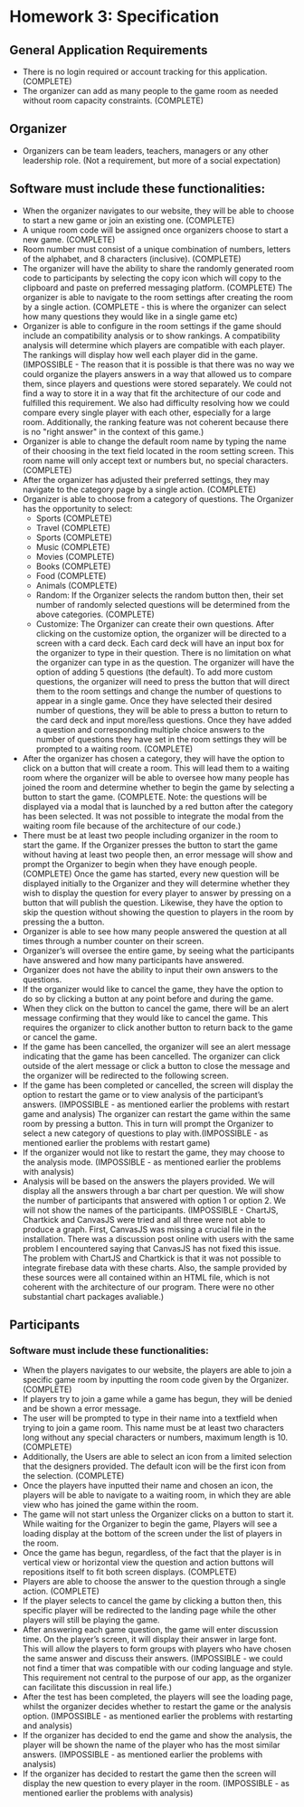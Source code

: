 # Homework 3: Specification

## General Application Requirements
- There is no login required or account tracking for this application. (COMPLETE)
- The organizer can add as many people to the game room as needed without room capacity constraints. (COMPLETE)

## Organizer

- Organizers can be team leaders, teachers, managers or any other leadership role. (Not a requirement, but more of a social expectation)

## Software must include these functionalities:

- When the organizer navigates to our website, they will be able to choose to start a new game or join an existing one. (COMPLETE)
- A unique room code will be assigned once organizers choose to start a new game. (COMPLETE)
- Room number must consist of a unique combination of numbers, letters of the alphabet, and 8 characters (inclusive). (COMPLETE)
- The organizer will have the ability to share the randomly generated room code to participants by selecting the copy icon which will copy to the clipboard and paste on preferred messaging platform.	(COMPLETE)
The organizer is able to navigate to the room settings after creating the room by a single action. (COMPLETE - this is where the organizer can select how many questions they would like in a single game etc)
- Organizer is able to configure in the room settings if the game should include an compatibility analysis or to show rankings. A compatibility analysis will determine which players are compatible with each player. The rankings will display how well each player did in the game. (IMPOSSIBLE - The reason that it is possible is that there was no way we could organize the players answers in a way that allowed us to compare them, since players and questions were stored separately. We could not find a way to store it in a way that fit the architecture of our code and fulfilled this requirement. We also had difficulty resolving how we could compare every single player with each other, especially for a large room. Additionally, the ranking feature was not coherent because there is no "right answer" in the context of this game.)
- Organizer is able to change the default room name by typing the name of their choosing in the text field located in the room setting screen. This room name will only accept text or numbers but, no special characters. (COMPLETE)
- After the organizer has adjusted their preferred settings, they may navigate to the category page by a single action. (COMPLETE)
- Organizer is able to choose from a category of questions. The Organizer has the opportunity to select:
    - Sports (COMPLETE)
    - Travel (COMPLETE)
    - Sports (COMPLETE)
    - Music (COMPLETE)
    - Movies (COMPLETE)
    - Books (COMPLETE)
    - Food (COMPLETE)
    - Animals (COMPLETE)
    - Random: If the Organizer selects the random button then, their set number of randomly selected questions will be determined from the above categories. (COMPLETE)
    - Customize: The Organizer can create their own questions. After clicking on the customize option, the organizer will be directed to a screen with a card deck. Each card deck will have an input box for the organizer to type in their question. There is no limitation on what the organizer can type in as the question. The organizer will have the option of adding 5 questions (the default). To add more custom questions, the organizer will need to press the button that will direct them to the room settings and change the number of questions to appear in a single game. Once they have selected their desired number of questions, they will be able to press a button to return to the card deck and input more/less questions. Once they have added a question and corresponding multiple choice answers to the number of questions they have set in the room settings they will be prompted to a waiting room. (COMPLETE)
- After the organizer has chosen a category, they will have the option to click on a button that will create a room. This will lead them to a waiting room where the organizer will be able to oversee how many people has joined the room and determine whether to begin the game by selecting a button to start the game. (COMPLETE. Note: the questions will be displayed via a modal that is launched by a red button after the category has been selected. It was not possible to integrate the modal from the waiting room file because of the architecture of our code.)
- There must be at least two people including organizer in the room to start the game. If the Organizer presses the button to start the game without having at least two people then, an error message will show and prompt the Organizer to begin when they have enough people. (COMPLETE)
Once the game has started, every new question will be displayed initially to the Organizer and they will determine whether they wish to display the question for every player to answer by pressing on a button that will publish the question. Likewise, they have the option to skip the question without showing the question to players in the room by pressing the a button.
- Organizer is able to see how many people answered the question at all times through a number counter on their screen.
- Organizer’s will oversee the entire game, by seeing what the participants have answered and how many participants have answered.
- Organizer does not have the ability to input their own answers to the questions.
- If the organizer would like to cancel the game, they have the option to do so by clicking a button at any point before and during the game.
- When they click on the button to cancel the game, there will be an alert message confirming that they would like to cancel the game. This requires the organizer to click another button to return back to the game or cancel the game.
- If the game has been cancelled, the organizer will see an alert message indicating that the game has been cancelled. The organizer can click outside of the alert message or click a button to close the message and the organizer will be redirected to the following screen.
- If the game has been completed or cancelled, the screen will display the option to restart the game or to view analysis of the participant’s answers. (IMPOSSIBLE - as mentioned earlier the problems with restart game and analysis) The organizer can restart the game within the same room by pressing a button. This in turn will prompt the Organizer to select a new category of questions to play with.(IMPOSSIBLE - as mentioned earlier the problems with restart game)
- If the organizer would not like to restart the game, they may choose to the analysis mode. (IMPOSSIBLE - as mentioned earlier the problems with analysis)
- Analysis will be based on the answers the players provided. We will display all the answers through a bar chart per question. We will show the number of participants that answered with option 1 or option 2. We will not show the names of the participants. (IMPOSSIBLE - ChartJS, Chartkick and CanvasJS were tried and all three were not able to produce a graph. First, CanvasJS was missing a crucial file in the installation. There was a discussion post online with users with the same problem I encountered saying that CanvasJS has not fixed this issue. The problem with ChartJS and Chartkick is that it was not possible to integrate firebase data with these charts. Also, the sample provided by these sources were all contained within an HTML file, which is not coherent with the architecture of our program. There were no other substantial chart packages avaliable.)

## Participants
### Software must include these functionalities:
- When the players navigates to our website, the players are able to join a specific game room by inputting the room code given by the Organizer. (COMPLETE)
- If players try to join a game while a game has begun, they will be denied and be shown a error message.
- The user will be prompted to type in their name into a textfield when trying to join a game room. This name must be at least two characters long without any special characters or numbers, maximum length is 10. (COMPLETE)
- Additionally, the Users are able to select an icon from a limited selection that the designers provided. The default icon will be the first icon from the selection. (COMPLETE)
- Once the players have inputted their name and chosen an icon, the players will be able to navigate to a waiting room, in which they are able view who has joined the game within the room.
- The game will not start unless the Organizer clicks on a button to start it. While waiting for the Organizer to begin the game, Players will see a loading display at the bottom of the screen under the list of players in the room.
- Once the game has begun, regardless, of the fact that the player is in vertical view or horizontal view the question and action buttons will repositions itself to fit both screen displays. (COMPLETE)
- Players are able to choose the answer to the question through a single action. (COMPLETE)
- If the player selects to cancel the game by clicking a button then, this specific player will be redirected to the landing page while the other players will still be playing the game.
- After answering each game question, the game will enter discussion time. On the player’s screen, it will display their answer in large font. This will allow the players to form groups with players who have chosen the same answer and discuss their answers. (IMPOSSIBLE - we could not find a timer that was compatible with our coding language and style. This requirement not central to the purpose of our app, as the organizer can facilitate this discussion in real life.)
- After the test has been completed, the players will see the loading page, whilst the organizer decides whether to restart the game or the analysis option. (IMPOSSIBLE - as mentioned earlier the problems with restarting and analysis)
- If the organizer has decided to end the game and show the analysis, the player will be shown the name of the player who has the most similar answers. (IMPOSSIBLE - as mentioned earlier the problems with analysis)
- If the organizer has decided to restart the game then the screen will display the new question to every player in the room. (IMPOSSIBLE - as mentioned earlier the problems with analysis)